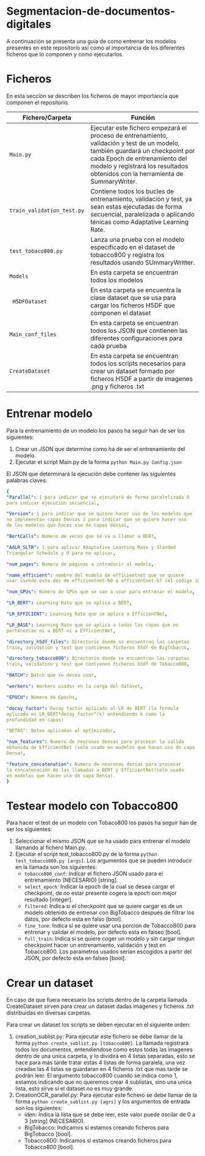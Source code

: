 # Segmentacion-de-documentos-digitales

A continuación se presenta una guia de como entrenar los modelos presentes en este repositorio asi como al importancia de los diferentes ficheros que lo componen y como ejecutarlos.


# Ficheros
En esta sección se describen los ficheros de mayor importancia que componen el repositorio.

|        Fichero/Carpeta        | Función                          |
|----------------|-------------------------------|
|`Main.py` | Ejecutar este fichero empezará el proceso de entrenamiento, validación y test de un modelo, también guardará un checkpoint por cada Epoch de entrenamiento del modelo y registrará los resultados obtenidos con la herramienta de SummaryWriter.
|`train_validation_test.py` |Contiene todos los bucles de entrenamiento, validación y test, ya sean estas ejecutadas de forma secuencial, paralelizada o aplicando ténicas como Adaptative Learning Rate.       |
|`test_tobaco800.py`          | Lanza una prueba con el modelo especificado en el dataset de tobacco800 y registra los resultados usando SUmmaryWritter.            |
|`Models`          |En esta carpeta se encuentran todos los modelos |
|` H5DFDataset` | En esta carpeta se encuentra la clase dataset que se usa para cargar los ficheros H5DF que componen el dataset|
|`Main_conf_files`|En esta carpeta se encuentran todos los JSON que contienen las diferentes configuraciones para cada prueba|
|`CreateDataset`|En esta carpeta se encuentran todos los scripts necesarios para crear un dataset formado por ficheros H5DF a partir de imagenes .png y ficheros .txt|

# Entrenar modelo
Para la entrenamiento de un modelo los pasos ha seguir han de ser los siguientes:
1. Crear un JSON que determine como ha de ser el entrenamiento del modelo. 
2. Ejecutar el script Main.py de la forma `python Main.py Config.json` 

El JSON que determinará la ejecución debe contener las siguientes palabras claves:
 ```yaml
{
"Parallel": 1 para indicar que se ejecutará de forma paralelizada 0 
para indicar ejecución secuencial,

"Version": 1 para indicar que se quiere hacer uso de los modelos que
no implementan capas Densas 2 para indicar que se quiere hacer uso
de los modelos que haces uso de capas densas,

"BertCalls": Numero de veces que se va a llamar a BERT,

"AdLR_SLTR": 1 para aplicar Adaptative Learning Rate y Slanded 
Triangular Schedule y 0 para no aplicar,

"num_pages": Numero de páginas a introducir al modelo,

"name_efficient": nombre del modelo de efficientnet que se quiere
usar siendo este des de efficientnet-b0 a efficientnet-b7 (el codigo intenta cargar los pesos de efficientnet por lo que será necesario que estos se encuentren presentes en una carpeta llamada Weights),

"num_GPUs": Número de GPUs que se van a usar para entrenar el modelo,

"LR_BERT": Learning Rate que se aplica a BERT,

"LR_EFFICIENT": Learning Rate que se aplica a EfficientNet,

"LR_BASE": Learning Rate que se aplica a todas las capas que no 
pertenezcan ni a BERT ni a EfficientNet,

"directory_h5df_files": Directorio donde se encuentran las carpetas 
train, validation y test que contienen ficheros h5df de BigTobacco,

"directory_tobacco800": Directorio donde se encuentran las carpetas 
train, validation y test que contienen ficheros h5df de Tobacco800,

"BATCH": Batch que se desea usar,

"workers": Workers usados en la carga del dataset,

"EPOCH": Número de Epochs,

"decay_factor": Decay factor aplicado al LR de BERT (la formula
aplicada es LR_BERT*decay_factor^(k) entendiendo k como la 
profundidad en capas)

"BETAS": Betas aplicadas al optimizador,

"num_features": Numero de neuronas densas para procesar la salida
obtenida de EfficientNet (solo usado en modelos que hacen uso de capa 
Densa),

"feature_concatenation": Numero de neuronas densas para procesar
la concatenación de las llamadas a BERT y EfficientNet(solo usado 
en modelos que hacen uso de capa Densa).
}
```


# Testear modelo con Tobacco800
Para hacer el test de un modelo con Tobaco800 los pasos ha seguir han de ser los siguientes:

1.  Seleccionar el mismo JSON que se ha usado para entrenar el modelo llamando al fichero Main.py.
2.  Ejecutar el script  test_tobacco800.py  de la forma  `python test_tobacco800.py [args]`. Los argumentos que se pueden introducir en la llamada son los siguientes:
	* `tobacco800_conf`: Indicar el fichero JSON usado para el entrenamiento (NECESARIO) [string].
	* `select_epoch`: Indicar la epoch de la cual se desea cargar el checkpoint, de no estar presente cogera la epoch con mejor resultado [integer].
	* `filtered`: Indica si el checkpoint que se quiere cargar es de un modelo obtenido de entrenar con BigTobacco después de filtrar los datos, por defecto esta en falso [bool].
	* `fine_tune`: Indica si se quiere usar una porcion de Tobacco800 para entrenar y validar el modelo, por defecto esta en falseo [bool].
	* `full_train`: Indica si se quiere coger un modelo y sin cargar ningun checkpoint hacer un entrenamiento, validación y test en Tobacco800. Los parametros usados serían escogidos a partir del JSON, por defecto esta en falseo [bool].


# Crear un dataset
En caso de que fuera necesario los scripts dentro de la carpeta llamada CreateDataset sirven para crear un dataset dadas imagenes y ficheros .txt distribuidas en diversas carpetas.

Para crear un dataset los scripts se deben ejecutar en el siguiente orden:
1. creation_sublist.py: Para ejecutar este fichero se debe llamar de la forma `python create_sublist.py [tobacco800]`. La llamada registrará todos los documentos, entendiendose como estos todas las imagenes dentro de una unica carpeta, y lo dividirá en 4 listas separadas, esto se hace para más tarde tratar estas 4 listas de forma paralela, una vez creadas las 4 listas se guardaran en 4 ficheros .txt que mas tarde se podrán leer. El argumento tobacco800 cuando se indica como 1, estamos indicando que no queremos crear 4 sublistas, sino una unica lista, esto sirve si el dataset no es muy grande.
2. CreationOCR_parallel.py: Para ejecutar este fichero se debe llamar de la forma `python create_sublist.py [agrs]` y los argumentos de entrada son los siguientes:
	* iden: Indica la lista que se debe leer, este valor puede oscilar de 0 a 3 [string] (NECESARIO).
	* BigTobacco: Indicamos si estamos creando ficheros para BigTobacco [bool].
	* Tobacco800: Indicamos si estamos creando ficheros para Tobacco800 [bool].
